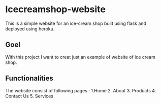 # Icecreamshop-website
This is a simple website for an ice-cream shop built using flask and deployed using heroku.

## Goel
With this project I want to creat just an example of website of ice cream shop.

## Functionalities
The website consist of following pages :
1.Home
2. About
3. Products
4. Contact Us
5. Services 
   
